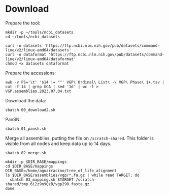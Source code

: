# Download

Prepare the tool:

```shell
mkdir -p ~/tools/ncbi_datasets
cd ~/tools/ncbi_datasets

curl -o datasets 'https://ftp.ncbi.nlm.nih.gov/pub/datasets/command-line/v2/linux-amd64/datasets'
curl -o dataformat 'https://ftp.ncbi.nlm.nih.gov/pub/datasets/command-line/v2/linux-amd64/dataformat'
chmod +x datasets dataformat
```

Prepare the accessions:

```shell
awk -v FS='\t' '$14 != ""' VGP\ Ordinal\ List\ -\ VGP\ Phase\ 1+.tsv | cut -f 14 | grep GCA | sed '1d' | wc -l > VGP.assemblies.2023.07.04.txt
```

Download the data:

```shell
sbatch 00_download2.sh
```

PanSN:

```shell
sbatch 01_pansh.sh
```

Merge all assemblies, putting the file on `/scratch-shared`. This folder is visible from all nodes and keep data up to 14 days.

```shell
sbatch 02_merge.sh
```


```shell
mkdir -p $DIR_BASE/mappings
cd $DIR_BASE/mappings
DIR_BASE=/home/aguarracino/tree_of_life_alignment
ls $DIR_BASE/assemblies/vgp/*.fa.gz | while read TARGET; do
  sbatch 03_mapping.sh $TARGET /scratch-shared/tmp.6i2z9n9QzB/vgp290.fasta.gz
done
```
